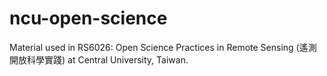 # ncu-open-science

Material used in RS6026: Open Science Practices in Remote Sensing (遙測開放科學實踐) at Central University, Taiwan.